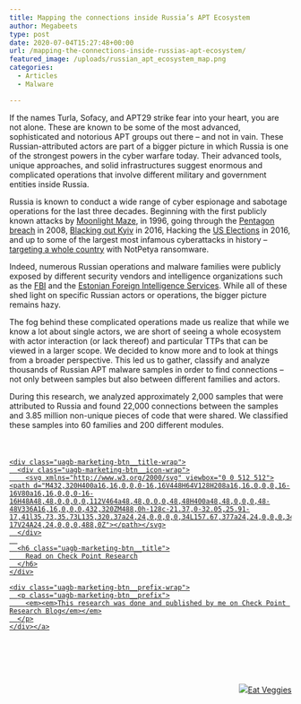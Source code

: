 ```yaml
---
title: Mapping the connections inside Russia’s APT Ecosystem
author: Megabeets
type: post
date: 2020-07-04T15:27:48+00:00
url: /mapping-the-connections-inside-russias-apt-ecosystem/
featured_image: /uploads/russian_apt_ecosystem_map.png
categories:
  - Articles
  - Malware

---
```

If the names Turla, Sofacy, and APT29 strike fear into your heart, you are not alone. These are known to be some of the most advanced, sophisticated and notorious APT groups out there – and not in vain. These Russian-attributed actors are part of a bigger picture in which Russia is one of the strongest powers in the cyber warfare today. Their advanced tools, unique approaches, and solid infrastructures suggest enormous and complicated operations that involve different military and government entities inside Russia.&nbsp;

Russia is known to conduct a wide range of cyber espionage and sabotage operations for the last three decades. Beginning with the first publicly known attacks by [Moonlight Maze][1], in 1996, going through the [Pentagon breach][2] in 2008, [Blacking out Kyiv][3] in 2016, Hacking the [US Elections][4] in 2016, and up to some of the largest most infamous cyberattacks in history – [targeting a whole country][5] with NotPetya ransomware.

Indeed, numerous Russian operations and malware families were publicly exposed by different security vendors and intelligence organizations such as the [FBI][6] and the [Estonian Foreign Intelligence Services][7]. While all of these shed light on specific Russian actors or operations, the bigger picture remains hazy.

The fog behind these complicated operations made us realize that while we know a lot about single actors, we are short of seeing a whole ecosystem with actor interaction (or lack thereof) and particular TTPs that can be viewed in a larger scope. We decided to know more and to look at things from a broader perspective. This led us to gather, classify and analyze thousands of Russian APT malware samples in order to find connections – not only between samples but also between different families and actors.&nbsp;

During this research, we analyzed approximately 2,000 samples that were attributed to Russia and found 22,000 connections between the samples and 3.85 million non-unique pieces of code that were shared. We classified these samples into 60 families and 200 different modules.

<div style="height:23px" aria-hidden="true" class="wp-block-spacer">
</div>



<div class="wp-block-uagb-marketing-button uagb-marketing-btn__outer-wrap uagb-marketing-btn__align-center uagb-marketing-btn__align-text-center uagb-marketing-btn__icon-before uagb-block-01715af8">
  <div class="uagb-marketing-btn__wrap">
    <a href="https://research.checkpoint.com/2019/russianaptecosystem/" class="uagb-marketing-btn__link" target="_blank" rel="noopener noreferrer">
    
    <div class="uagb-marketing-btn__title-wrap">
      <div class="uagb-marketing-btn__icon-wrap">
        <svg xmlns="http://www.w3.org/2000/svg" viewbox="0 0 512 512"><path d="M432,320H400a16,16,0,0,0-16,16V448H64V128H208a16,16,0,0,0,16-16V80a16,16,0,0,0-16-16H48A48,48,0,0,0,0,112V464a48,48,0,0,0,48,48H400a48,48,0,0,0,48-48V336A16,16,0,0,0,432,320ZM488,0h-128c-21.37,0-32.05,25.91-17,41l35.73,35.73L135,320.37a24,24,0,0,0,0,34L157.67,377a24,24,0,0,0,34,0L435.28,133.32,471,169c15,15,41,4.5,41-17V24A24,24,0,0,0,488,0Z"></path></svg>
      </div>
      
      <h6 class="uagb-marketing-btn__title">
        Read on Check Point Research
      </h6>
    </div>
    
    <div class="uagb-marketing-btn__prefix-wrap">
      <p class="uagb-marketing-btn__prefix">
        <em><em>This research was done and published by me on Check Point Research Blog</em></em>
      </p>
    </div></a>
  </div>
</div>

<div style="height:67px" aria-hidden="true" class="wp-block-spacer">
</div>

<div class="nf-post-footer">
  <p style="text-align: right">
    <a href="https://www.megabeets.net/about.html#vegan"><img src="../uploads/megabeets_inline_logo.png" />Eat Veggies</a>
  </p>
</div>

 [1]: https://media.kasperskycontenthub.com/wp-content/uploads/sites/43/2018/03/07180251/Penquins_Moonlit_Maze_PDF_eng.pdf
 [2]: https://web.archive.org/web/20090221124901/https://articles.latimes.com/2008/nov/28/nation/na-cyberattack28
 [3]: https://www.wired.com/story/crash-override-malware/
 [4]: https://www.dhs.gov/news/2016/10/07/joint-statement-department-homeland-security-and-office-director-national
 [5]: https://www.washingtonpost.com/world/national-security/russian-military-was-behind-notpetya-cyberattack-in-ukraine-cia-concludes/2018/01/12/048d8506-f7ca-11e7-b34a-b85626af34ef_story.html?
 [6]: https://www.us-cert.gov/sites/default/files/publications/JAR_16-20296A_GRIZZLY%20STEPPE-2016-1229.pdf
 [7]: https://www.valisluureamet.ee/pdf/raport-2018-ENG-web.pdf